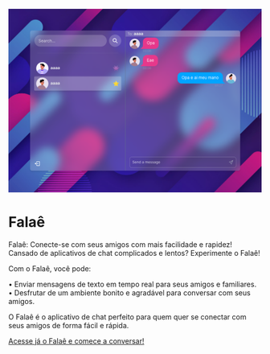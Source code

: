 ![Cover](./.github/cover.png)

# Falaê

Falaê: Conecte-se com seus amigos com mais facilidade e rapidez!
Cansado de aplicativos de chat complicados e lentos? Experimente o Falaê!

Com o Falaê, você pode:

• Enviar mensagens de texto em tempo real para seus amigos e familiares.
• Desfrutar de um ambiente bonito e agradável para conversar com seus amigos.

O Falaê é o aplicativo de chat perfeito para quem quer se conectar com seus amigos de forma fácil e rápida.

[Acesse já o Falaê e comece a conversar!](https://falae.onrender.com/)
